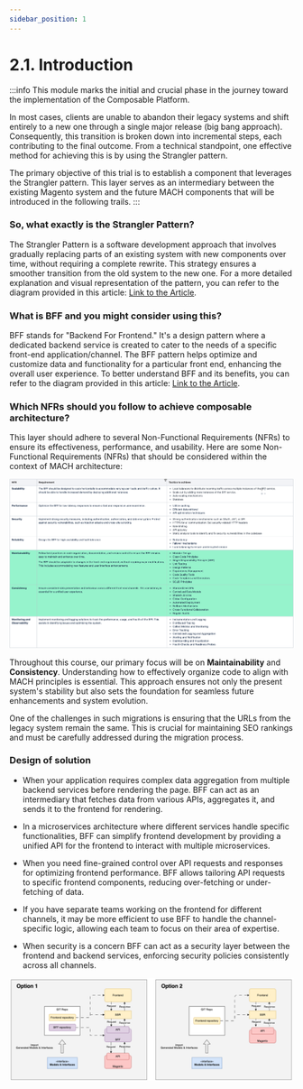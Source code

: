 ```yaml
---
sidebar_position: 1
---
```


# 2.1. Introduction

:::info
This module marks the initial and crucial phase in the journey toward the implementation of the Composable Platform.

In most cases, clients are unable to abandon their legacy systems and shift entirely to a new one through a single major release (big bang approach). Consequently, this transition is broken down into incremental steps, each contributing to the final outcome. From a technical standpoint, one effective method for achieving this is by using the Strangler pattern.

The primary objective of this trial is to establish a component that leverages the Strangler pattern. This layer serves as an intermediary between the existing Magento system and the future MACH components that will be introduced in the following trails.
:::


### So, what exactly is the Strangler Pattern?

The Strangler Pattern is a software development approach that involves gradually replacing parts of an existing system with new components over time, without requiring a complete rewrite. This strategy ensures a smoother transition from the old system to the new one. For a more detailed explanation and visual representation of the pattern, you can refer to the diagram provided in this article: [Link to the Article](https://learn.microsoft.com/en-us/azure/architecture/patterns/strangler-fig).

### What is BFF and you might consider using this?

BFF stands for "Backend For Frontend." It's a design pattern where a dedicated backend service is created to cater to the needs of a specific front-end application/channel. The BFF pattern helps optimize and customize data and functionality for a particular front end, enhancing the overall user experience. To better understand BFF and its benefits, you can refer to the diagram provided in this article: [Link to the Article](https://learn.microsoft.com/en-us/azure/architecture/patterns/backends-for-frontends).

### Which NFRs should you follow to achieve composable architecture?

This layer should adhere to several Non-Functional Requirements (NFRs) to ensure its effectiveness, performance, and usability. Here are some Non-Functional Requirements (NFRs) that should be considered within the context of MACH architecture:

![bff-nfrs.png](assets/bff-nfrs.png)

Throughout this course, our primary focus will be on **Maintainability** and **Consistency**. Understanding how to effectively organize code to align with MACH principles is essential. This approach ensures not only the present system's stability but also sets the foundation for seamless future enhancements and system evolution.

One of the challenges in such migrations is ensuring that the URLs from the legacy system remain the same. This is crucial for maintaining SEO rankings and must be carefully addressed during the migration process.

### Design of solution

+ When your application requires complex data aggregation from multiple backend services before rendering the page. BFF can act as an intermediary that fetches data from various APIs, aggregates it, and sends it to the frontend for rendering.
+ In a microservices architecture where different services handle specific functionalities, BFF can simplify frontend development by providing a unified API for the frontend to interact with multiple microservices.
+ When you need fine-grained control over API requests and responses for optimizing frontend performance. BFF allows tailoring API requests to specific frontend components, reducing over-fetching or under-fetching of data.

+ If you have separate teams working on the frontend for different channels, it may be more efficient to use BFF to handle the channel-specific logic, allowing each team to focus on their area of expertise.

+ When security is a concern BFF can act as a security layer between the frontend and backend services, enforcing security policies consistently across all channels.

![architecture.png](assets/architecture.png)